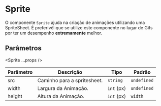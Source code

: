 # Sprite

O componente `Sprite` ajuda na criação de animações utilizando uma SpriteSheet. É preferivél que se utilize este componente no lugar de Gifs por ter um desempenho **extremamente** melhor.

<!-- @example ./example/Example.html -->

## Parâmetros

<Sprite ...props />

| Parâmetro   | Descrição                         | Tipo               | Padrão        |
|-------------|-----------------------------------|--------------------|---------------|
| src         | Caminho para a spritesheet.       | `string`           | `undefined`   |
| width       | Largura da Animação.              | `int` (px)         | `undefined`   |
| height      | Altura da Animação.               | `int` (px)         | `width`       |